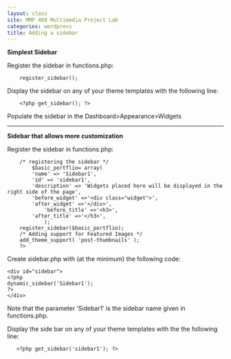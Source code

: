 ```yaml
---
layout: class
site: MMP 460 Multimedia Project Lab
categories: wordpress 
title: Adding a sidebar
---
```

**Simplest Sidebar**

Register the sidebar in functions.php:

        register_sidebar();
        
Display the sidebar on any of your theme templates with the  following line:

        <?php get_sidebar(); ?>
        
Populate the sidebar in the Dashboard>Appearance>Widgets

---------------

**Sidebar that allows more customization**

Register the sidebar in functions.php:

        /* registering the sidebar */
            $basic_portflio= array(
            'name' => 'Sidebar1',
            'id' => 'sidebar1',
            'description' => 'Widgets placed here will be displayed in the right side of the page',
            'before_widget' =>'<div class="widget">',
            'after_widget' =>'</div>',
                'before_title' =>'<h3>',
            'after_title' =>'</h3>',
                );
        register_sidebar($basic_portflio);
        /* Adding support for Featured Images */
        add_theme_support( 'post-thumbnails' );
        ?>

Create sidebar.php with (at the minimum) the following code:

    <div id="sidebar">
    <?php
	dynamic_sidebar('Sidebar1');
	?>
    </div>
    
Note that the parameter ‘Sidebar1’ is the sidebar name given in functions.php.

Display the side bar on any of your theme templates with the the following line:

       <?php get_sidebar('sidebar1'); ?>
